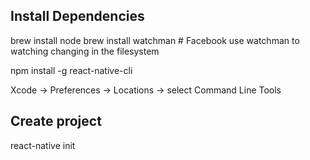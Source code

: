 ## Install Dependencies
  brew install node
  brew install watchman  # Facebook use watchman to watching changing in the filesystem

  npm install -g react-native-cli

  Xcode -> Preferences -> Locations -> select Command Line Tools


## Create project
  react-native init <project>